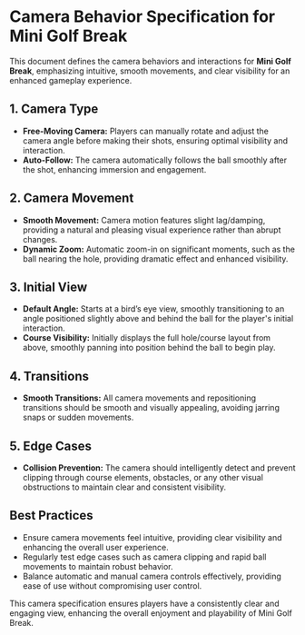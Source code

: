 # Camera Behavior Specification for Mini Golf Break

This document defines the camera behaviors and interactions for **Mini Golf Break**, emphasizing intuitive, smooth movements, and clear visibility for an enhanced gameplay experience.

## 1. Camera Type

- **Free-Moving Camera:** Players can manually rotate and adjust the camera angle before making their shots, ensuring optimal visibility and interaction.
- **Auto-Follow:** The camera automatically follows the ball smoothly after the shot, enhancing immersion and engagement.

## 2. Camera Movement

- **Smooth Movement:** Camera motion features slight lag/damping, providing a natural and pleasing visual experience rather than abrupt changes.
- **Dynamic Zoom:** Automatic zoom-in on significant moments, such as the ball nearing the hole, providing dramatic effect and enhanced visibility.

## 3. Initial View

- **Default Angle:** Starts at a bird’s eye view, smoothly transitioning to an angle positioned slightly above and behind the ball for the player's initial interaction.
- **Course Visibility:** Initially displays the full hole/course layout from above, smoothly panning into position behind the ball to begin play.

## 4. Transitions

- **Smooth Transitions:** All camera movements and repositioning transitions should be smooth and visually appealing, avoiding jarring snaps or sudden movements.

## 5. Edge Cases

- **Collision Prevention:** The camera should intelligently detect and prevent clipping through course elements, obstacles, or any other visual obstructions to maintain clear and consistent visibility.

## Best Practices

- Ensure camera movements feel intuitive, providing clear visibility and enhancing the overall user experience.
- Regularly test edge cases such as camera clipping and rapid ball movements to maintain robust behavior.
- Balance automatic and manual camera controls effectively, providing ease of use without compromising user control.

This camera specification ensures players have a consistently clear and engaging view, enhancing the overall enjoyment and playability of Mini Golf Break.
